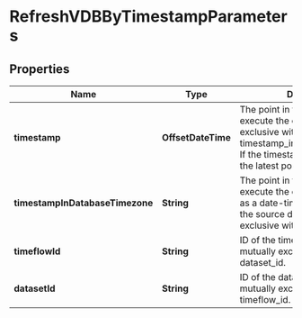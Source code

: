 

# RefreshVDBByTimestampParameters


## Properties

| Name | Type | Description | Notes |
|------------ | ------------- | ------------- | -------------|
|**timestamp** | **OffsetDateTime** | The point in time from which to execute the operation. Mutually exclusive with timestamp_in_database_timezone. If the timestamp is not set, selects the latest point. |  [optional] |
|**timestampInDatabaseTimezone** | **String** | The point in time from which to execute the operation, expressed as a date-time in the timezone of the source database. Mutually exclusive with timestamp. |  [optional] |
|**timeflowId** | **String** | ID of the timeflow to refresh to, mutually exclusive with dataset_id. |  [optional] |
|**datasetId** | **String** | ID of the dataset to refresh to, mutually exclusive with timeflow_id. |  [optional] |



